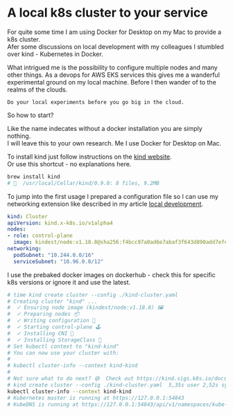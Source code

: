 # A local k8s cluster to your service  

For quite some time I am using Docker for Desktop on my Mac to provide a k8s cluster.  
Afer some discussions on local development with my colleagues I stumbled over kind - Kubernetes in Docker.  

What intrigued me is the possibility to configure multiple nodes and many other things. As a devops for AWS EKS services this gives me a wanderful experimental ground on my local machine. Before I then wander of to the realms of the clouds.  

	Do your local experiments before you go big in the cloud.

So how to start?  

Like the name indecates without a docker installation you are simply nothing.  
I will leave this to your own research. Me I use Docker for Desktop on Mac.  

To install kind just follow instructions on the [kind website](https://kind.sigs.k8s.io/).  
Or use this shortcut - no explanations here.  

```bash
brew install kind
# 🍺  /usr/local/Cellar/kind/0.9.0: 8 files, 9.2MB
```

To jump into the first usage I prepared a configuration file so I can use my networking extension like described in my article [local development](../k8s-local-development-1.md).  
```yaml
kind: Cluster
apiVersion: kind.x-k8s.io/v1alpha4
nodes:
- role: control-plane
  image: kindest/node:v1.18.8@sha256:f4bcc97a0ad6e7abaf3f643d890add7efe6ee4ab90baeb374b4f41a4c95567eb
networking:
  podSubnet: "10.244.0.0/16"
  serviceSubnet: "10.96.0.0/12"
```

I use the prebaked docker images on dockerhub - check this for specific k8s versions or ignore it and use the latest.  

```bash
# time kind create cluster --config ./kind-cluster.yaml
# Creating cluster "kind" ...
#  ✓ Ensuring node image (kindest/node:v1.18.8) 🖼
#  ✓ Preparing nodes 📦
#  ✓ Writing configuration 📜
#  ✓ Starting control-plane 🕹️
#  ✓ Installing CNI 🔌
#  ✓ Installing StorageClass 💾
# Set kubectl context to "kind-kind"
# You can now use your cluster with:
# 
# kubectl cluster-info --context kind-kind
# 
# Not sure what to do next? 😅  Check out https://kind.sigs.k8s.io/docs/user/quick-start/
# kind create cluster --config ./kind-cluster.yaml  5,35s user 2,52s system 24% cpu 31,696 total
kubectl cluster-info --context kind-kind
# Kubernetes master is running at https://127.0.0.1:54843
# KubeDNS is running at https://127.0.0.1:54843/api/v1/namespaces/kube-system/services/kube-dns:dns/proxy
```

